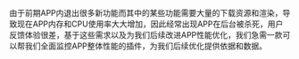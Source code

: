 由于前期APP内退出很多新功能而其中的某些功能需要大量的下载资源和渲染，导致现在APP内存和CPU使用率大大增加，因此经常出现APP在后台被杀死，用户反馈体验很差，基于这些需求以及为我们后续改进APP性能优化，我们急需一款可以帮我们全面监控APP整体性能的插件，为我们后续优化提供依据和数据。
